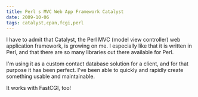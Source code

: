 ```yaml
---
title: Perl s MVC Web App Framework Catalyst
date: 2009-10-06
tags: catalyst,cpan,fcgi,perl
---
```

I have to admit that Catalyst, the Perl MVC (model view controller) web application framework, is growing on me. I especially like that it is written in Perl, and that there are so many libraries out there available for Perl.

I'm using it as a custom contact database solution for a client, and for that purpose it has been perfect. I've been able to quickly and rapidly create something usable and maintainable.

It works with FastCGI, too!

